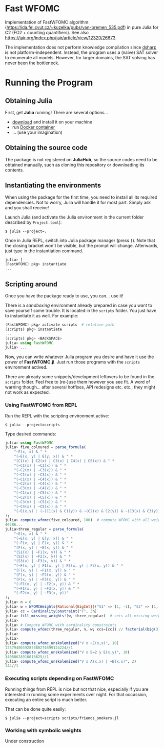 # Fast WFOMC

Implementation of FastWFOMC algorithm (https://ida.fel.cvut.cz/~kuzelka/pubs/van-bremen_535.pdf) in pure Julia for C2 (FO2 + counting quantifiers).
See also https://jair.org/index.php/jair/article/view/12320/26673.

The implementation does not perform knowledge compilation since [dsharp](https://github.com/QuMuLab/dsharp) is not platform-independent.
Instead, the program uses a (naive) SAT solver to enumerate all models.
However, for larger domains, the SAT solving has never been the bottleneck.

# Running the Program

## Obtaining Julia

First, get **Julia** running! There are several options...

- [download](https://julialang.org/downloads/) and install it on your machine
- run [Docker container](https://hub.docker.com/_/julia)
- ... (use your imagination)

## Obtaining the source code

The package is not registered on **JuliaHub**, so the source codes need to be obtained manually, such as cloning this repository or downloading its contents.

## Instantiating the environments

When using the package for the first time, you need to install all its required dependencies.
Not to worry, Julia will handle it for most part.
Simply ask and you shall receive!

Launch Julia (and activate the Julia environment in the current folder described by `Project.toml`):

```shell
$ julia --project=.
```

Once in Julia REPL, switch into Julia package manager (press `]`).
Note that the closing bracket won't be visible, but the prompt will change.
Afterwards, just type in the instantiation command.

```julia
julia> ]
(FastWFOMC) pkg> instantiate
...
```

## Scripting around

Once you have the package ready to use, you can... use it!

There is a _sandboxing_ environment already prepared in case you want to save yourself some trouble.
It is located in the `scripts` folder.
You just have to instantiate it as well.
For example:

```julia
(FastWFOMC) pkg> activate scripts  # relative path
(scripts) pkg> instantiate
...
(scripts) pkg> <BACKSPACE>
julia> using FastWFOMC
julia> ...
```

Now, you can write whatever Julia program you desire and have it
use the _power_ of **FastWFOMC.jl**.
Just run those programs with the `scripts` environment actived.

There are already some snippets/development leftovers to be found in the `scripts` folder.
Feel free to (re-)use them however you see fit.
A word of warning though... after several hotfixes, API redesigns etc. etc., they might not work as expected.

### Using FastWFOMC from REPL

Run the REPL with the scripting environment active:

```shell
$ julia --project=scripts
```

Type desired commands:

```julia
julia> using FastWFOMC
julia> five_coloured = parse_formula(
    "~E(x, x) & " *
    "(~E(x, y) | E(y, x)) & " *
    "(C1(x) | C2(x) | C3(x) | C4(x) | C5(x)) & " *
    "(~C1(x) | ~C2(x)) & " *
    "(~C2(x) | ~C3(x)) & " *
    "(~C1(x) | ~C3(x)) & " *
    "(~C1(x) | ~C4(x)) & " *
    "(~C2(x) | ~C4(x)) & " *
    "(~C3(x) | ~C4(x)) & " *
    "(~C1(x) | ~C5(x)) & " *
    "(~C2(x) | ~C5(x)) & " *
    "(~C3(x) | ~C5(x)) & " *
    "(~C4(x) | ~C5(x)) & " *
    "(~E(x,y) | (~(C1(x) & C1(y)) & ~(C2(x) & C2(y)) & ~(C3(x) & C3(y)) & ~(C4(x) & C4(y)) & ~(C5(x) & C5(y))))"
);
julia> compute_wfomc(five_coloured, 100)  # compute WFOMC with all weights set to 1
46286...
julia>three_regular = parse_formula(
    "~E(x, x) & " *
    "(~E(x, y) | E(y, x)) & " *
    "(~F(x, y) | E(x, y)) & " *
    "(F(x, y) | ~E(x, y)) & " *
    "(S1(x) | ~F1(x, y)) & " *
    "(S2(x) | ~F2(x, y)) & " *
    "(S3(x) | ~F3(x, y)) & " *
    "(~F(x, y) | F1(x, y) | F2(x, y) | F3(x, y)) & " *
    "(F(x, y) | ~F1(x, y)) & " *
    "(F(x, y) | ~F2(x, y)) & " *
    "(F(x, y) | ~F3(x, y)) & " *
    "(~F1(x, y) | ~F2(x, y)) & " *
    "(~F1(x, y) | ~F3(x, y)) & " *
    "(~F2(x, y) | ~F3(x, y))"
);
julia> n = 6
julia> w = WFOMCWeights{Rational{BigInt}}("S1" => (1, -1), "S2" => (1, -1), "S3" => (1, -1))
julia> cc = CardinalityConstraint("F", 3n)
julia> fill_missing_weights!(w, three_regular)  # sets all missing weights to one (to optional third argument)
julia>
julia> # Compute WFOMC with cardinality constraints
julia> compute_wfomc(three_regular, n, w; ccs=[cc]) // factorial(big(3))^n  # 3265920 / (3!)^6  = 70
julia>
julia>
julia> compute_wfomc_unskolemized("V x ~E(x,x)", 10)
1237940039285380274899124224//1
julia> compute_wfomc_unskolemized("V x E=2 y E(x,y)", 10)
34050628916015625//1
julia> compute_wfomc_unskolemized("V x A(x,x) | ~B(x,x)", 2)
144//1
```

### Executing scripts depending on FastWFOMC

Running things from REPL is nice but not that nice, especially if you are interested in running some experiments over night.
For that occassion, executing an entire script is much better.

That can be done quite easily:

```shell
$ julia --project=scripts scripts/friends_smokers.jl
```

### Working with symbolic weights
Under construction

<!-- If you wish have symbolic weights on the input, the weight construction is a little bit more involved.
**FastWFOMC** uses [Nemo.jl](https://nemocas.github.io/Nemo.jl/dev/) package which offers Julia bindings for MPIR, Flint, Arb and Antic libraries.
The current implementation can only handle weights in polynomial form.

Firstly, we need to construct a polynomial ring:

```julia
julia> using Nemo
julia> R, (x, y) = PolynomialRing(QQ, 2) # create polynomial ring over rational numbers (QQ) with two variables.
```

From now on, all numbers need to be in that ring.
Values (including constants) are not compatible across different rings!

We can adapt the example from above as follows:

```julia
julia> n = 6
julia> # Pass the ring as the first argument, and the function will handle all necessary conversions
julia> w = WFOMCWeights(R, Dict("S1" => (1, -1), "S2" => (1, -1), "S3" => (1, -1), "E" => (x, R(1)), "F" => (y, R(1))))
julia>
julia> cc = CardinalityConstraint("F", 3n)
julia> fill_missing_weights!(w, three_regular, R(1))  # sets all missing weights to one in the ring `R`
julia>
julia> # Compute WFOMC with cardinality constraints
julia> compute_wfomc(three_regular, n, w, [cc]) // factorial(big(3))^n  # 3265920 / (3!)^6  = 70
70*x1^18*x2^18
```

We can, of course, go for larger domains, as well:

```julia
julia> using Nemo, FastWFOMC
julia> three_regular = parse_formula(
           "~E(x, x) & " *
           "(~E(x, y) | E(y, x)) & " *
           "(~F(x, y) | E(x, y)) & " *
           "(F(x, y) | ~E(x, y)) & " *
           "(S1(x) | ~F1(x, y)) & " *
           "(S2(x) | ~F2(x, y)) & " *
           "(S3(x) | ~F3(x, y)) & " *
           "(~F(x, y) | F1(x, y) | F2(x, y) | F3(x, y)) & " *
           "(F(x, y) | ~F1(x, y)) & " *
           "(F(x, y) | ~F2(x, y)) & " *
           "(F(x, y) | ~F3(x, y)) & " *
           "(~F1(x, y) | ~F2(x, y)) & " *
           "(~F1(x, y) | ~F3(x, y)) & " *
           "(~F2(x, y) | ~F3(x, y))"
    );
julia> R, vars = PolynomialRing(QQ, 2)
julia> n = 40
julia> w = WFOMCWeights(R, Dict("S1" => (1, -1), "S2" => (1, -1), "S3" => (1, -1), "E" => (vars[1], 1)))
julia> w["F"] = (vars[2], one(R))
julia> cc = CardinalityConstraint("F", 3n)
julia> fill_missing_weights!(w, three_regular)
julia> @time compute_wfomc(three_regular, n, w, [cc])
    65.410560 seconds (36.61 M allocations: 1.858 GiB, 0.61% gc time, 7.48% compilation time)
89778049701265937722543084795989213798864294652203308686325172979785629648796306050080623820800000*x1^120*x2^120
julia> ans // factorial(big"3")^n
``` 
-->
